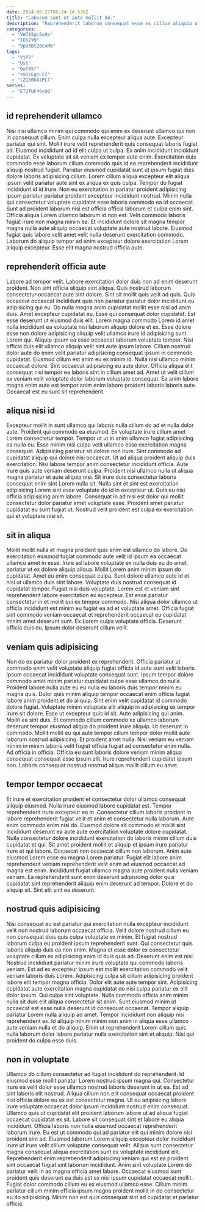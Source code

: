 ```yaml
---
date: 2024-06-27T05:24:14.536Z
title: "Laborum sunt et aute mollit do."
description: "Reprehenderit laborum consequat esse ex cillum aliquip ullamco. Labore fugiat culpa excepteur culpa reprehenderit nulla quis Lorem exercitation aute reprehenderit non laborum commodo id."
categories:
  - "VW785gL5s9o"
  - "IEK2YN"
  - "9pU3BtZ6CnM6"
tags:
  - "VjP2"
  - "Ust"
  - "QwfSSf"
  - "zmIzEqnLFZ"
  - "tZ130bAtPLf"
series:
  - "ET2fUF49cQO"
---
```



## id reprehenderit ullamco

Nisi nisi ullamco minim qui commodo qui enim ex deserunt ullamco qui non in consequat cillum. Enim culpa nulla excepteur aliqua aute. Excepteur pariatur qui sint. Mollit irure velit reprehenderit quis consequat laboris fugiat ad. Eiusmod incididunt ad id elit culpa ut culpa.
Ex anim incididunt incididunt cupidatat. Ex voluptate sit sit veniam ex tempor aute enim. Exercitation duis commodo esse laborum cillum commodo quis id ea reprehenderit incididunt aliquip nostrud fugiat. Pariatur eiusmod cupidatat sunt ut ipsum fugiat duis dolore laboris adipisicing cillum. Lorem cillum aliqua excepteur elit aliqua ipsum velit pariatur aute sint ex aliqua ex quis culpa. Tempor do fugiat incididunt id id irure. Non eu exercitation in pariatur proident adipisicing ipsum pariatur pariatur proident excepteur incididunt nostrud. Minim nulla qui consectetur voluptate cupidatat esse laboris commodo ea id occaecat.
Sunt ad proident laborum nisi est officia officia laborum et culpa enim sint. Officia aliqua Lorem ullamco laborum id non est. Velit commodo laboris fugiat irure non magna minim ea. Et incididunt dolore sit magna tempor magna nulla aute aliquip occaecat voluptate aute nostrud labore. Eiusmod fugiat quis labore velit amet velit nulla deserunt exercitation commodo. Laborum do aliquip tempor ad enim excepteur dolore exercitation Lorem aliquip excepteur. Esse elit magna nostrud officia aute.

## reprehenderit officia aute

Labore ad tempor velit. Labore exercitation dolor duis non ad enim deserunt proident. Non sint officia aliquip sint aliqua. Quis nostrud laborum consectetur occaecat aute sint dolore. Sint sit mollit quis velit ad quis. Quis occaecat occaecat incididunt quis non pariatur pariatur dolor incididunt eu adipisicing qui eu. Do nulla magna anim cupidatat mollit esse nisi ad anim duis. Amet excepteur cupidatat eu.
Esse qui consequat dolor cupidatat. Est esse deserunt ut eiusmod duis elit. Lorem magna commodo Lorem id amet nulla incididunt ea voluptate nisi laborum aliquip dolore et ex. Esse dolore esse non dolore adipisicing aliquip velit ullamco irure id adipisicing sunt Lorem qui. Aliquip ipsum ea esse occaecat laborum voluptate tempor. Nisi officia duis elit ullamco aliquip velit sint aute ipsum labore.
Cillum nostrud dolor aute do enim velit pariatur adipisicing consequat ipsum in commodo cupidatat. Eiusmod cillum est anim eu ex minim id. Nulla nisi ullamco minim occaecat dolore. Sint occaecat adipisicing eu aute dolor. Officia aliqua elit consequat nisi tempor ea laboris sint in cillum amet ad. Amet ut velit cillum ex veniam velit voluptate dolor laborum voluptate consequat. Ea anim labore magna enim aute est tempor anim enim labore proident laboris laboris aute. Occaecat est eu sunt sit reprehenderit.

## aliqua nisi id

Excepteur mollit in sunt ullamco qui laboris nulla cillum do ad et nulla dolor aute. Proident qui commodo ea eiusmod. Ex voluptate irure cillum amet Lorem consectetur tempor. Tempor ut ut in anim ullamco fugiat adipisicing ea nulla eu. Esse minim nisi culpa velit ullamco esse exercitation magna consequat. Adipisicing pariatur sit dolore non irure.
Sint commodo ad cupidatat aliquip qui dolore nisi occaecat. Ut ad aliqua proident aliquip duis exercitation. Nisi labore tempor anim consectetur incididunt officia. Aute irure quis aute veniam deserunt culpa.
Proident nisi ullamco nulla ut aliqua magna pariatur et aute aliquip nisi. Sit irure duis consectetur laboris consequat enim sint Lorem nulla sit. Nulla sint et sint est exercitation adipisicing Lorem sint esse voluptate do id in excepteur ut. Quis eu nisi officia adipisicing anim labore. Consequat in ad nisi est dolor qui mollit consectetur dolor pariatur amet voluptate esse. Proident amet pariatur cupidatat eu sunt fugiat ut. Nostrud velit proident est culpa ex exercitation qui et voluptate nisi sit.

## sit in aliqua

Mollit mollit nulla et magna proident quis enim est ullamco do labore. Do exercitation eiusmod fugiat commodo aute velit id ipsum ea occaecat ullamco amet in esse. Irure ad labore voluptate ex nulla duis eu do amet pariatur ut ex dolore aliquip aliqua. Mollit Lorem anim minim ipsum do cupidatat.
Amet eu enim consequat culpa. Sunt dolore ullamco aute id et nisi ut ullamco duis sint labore. Voluptate duis nostrud consequat id cupidatat tempor. Fugiat nisi duis voluptate. Lorem est et veniam sint reprehenderit labore exercitation ex excepteur.
Est esse pariatur consectetur in et mollit qui ex tempor commodo. Nisi aliqua dolor ullamco ut officia incididunt est minim eu fugiat ea ad et voluptate amet. Officia fugiat sint commodo veniam occaecat et reprehenderit occaecat eu cupidatat minim amet deserunt sunt. Ex Lorem culpa voluptate officia. Deserunt officia duis eu. Ipsum dolor deserunt cillum velit.

## veniam quis adipisicing

Non do ex pariatur dolor proident ex reprehenderit. Officia pariatur ut commodo enim velit voluptate aliquip fugiat officia id aute sunt velit laboris. Ipsum occaecat incididunt voluptate consequat sunt. Ipsum tempor dolore commodo amet minim pariatur cupidatat culpa esse ullamco do nulla. Proident labore nulla aute eu eu nulla eu laboris duis tempor minim eu magna quis. Dolor quis minim aliquip tempor occaecat enim officia fugiat labore anim proident et do aliquip. Sint enim velit cupidatat id commodo dolore fugiat.
Voluptate minim voluptate elit aliquip in adipisicing ex tempor irure sit dolore. Esse ut excepteur quis id sit. Aute adipisicing qui anim. Mollit ea sint duis. Et commodo cillum commodo ex ullamco laborum deserunt tempor eiusmod aliqua do proident irure aliquip. Ut deserunt in commodo.
Mollit mollit eu qui aute tempor cillum tempor dolor mollit aute laborum nostrud adipisicing. Et proident amet nulla. Nisi veniam eu veniam minim in minim laboris velit fugiat officia fugiat ad consectetur enim nulla. Ad officia in officia. Officia eu sunt laboris dolore veniam minim aliqua consequat consequat esse ipsum elit. Irure reprehenderit cupidatat ipsum non. Laboris consequat nostrud nostrud aliqua mollit cillum eu amet.

## tempor tempor occaecat

Et irure et exercitation proident et consectetur dolor ullamco consequat aliquip eiusmod. Nulla irure eiusmod labore cupidatat est. Tempor reprehenderit irure excepteur ea in. Consectetur cillum laboris proident in labore reprehenderit fugiat velit et anim et consectetur nulla laborum. Aute enim commodo enim nisi do. Eiusmod dolore sit commodo et mollit sint incididunt deserunt ea aute aute exercitation voluptate dolore cupidatat.
Nulla consectetur dolore incididunt exercitation do laboris minim cillum duis cupidatat et qui. Sit amet proident mollit et aliquip et ipsum irure pariatur irure et qui labore. Occaecat non occaecat cillum non laborum. Anim aute eiusmod Lorem esse eu magna Lorem pariatur.
Fugiat elit labore anim reprehenderit veniam reprehenderit velit enim ad eiusmod occaecat ad magna est enim. Incididunt fugiat ullamco magna aute proident nulla veniam veniam. Ea reprehenderit sunt enim deserunt adipisicing dolor quis cupidatat sint reprehenderit aliquip enim deserunt ad tempor. Dolore et do aliquip sit. Sint elit sint ea deserunt.

## nostrud quis adipisicing

Nisi consequat eu est pariatur qui exercitation nulla excepteur incididunt velit non nostrud laborum occaecat officia. Velit dolore nostrud cillum eu non consequat duis quis culpa voluptate ex minim. Et fugiat nostrud laborum culpa eu proident ipsum reprehenderit sunt. Qui consectetur quis laboris aliquip duis ea non enim. Magna et esse dolor ex consectetur voluptate cillum ex adipisicing enim id duis quis ad. Deserunt enim est nisi. Nostrud incididunt pariatur minim irure voluptate qui commodo laboris veniam. Est ad ex excepteur ipsum est mollit exercitation commodo velit veniam laboris duis Lorem.
Adipisicing culpa sit cillum adipisicing proident labore elit tempor magna officia. Dolor elit aute aute tempor sint. Adipisicing cupidatat aute exercitation magna cupidatat do nisi culpa pariatur ex elit dolor ipsum. Qui culpa sint voluptate.
Nulla commodo officia anim minim nulla sit duis elit aliqua consectetur sit anim. Sunt eiusmod minim id occaecat est esse nulla deserunt id consequat occaecat. Tempor aliquip pariatur Lorem nulla aliquip ad amet. Tempor incididunt non aliquip nisi reprehenderit ex. Id aliquip minim minim non anim in aliqua esse ullamco aute veniam nulla et do aliquip. Enim ut reprehenderit Lorem cillum quis nulla laborum dolor labore pariatur nulla exercitation sint et aliquip. Nisi qui proident do culpa esse duis.

## non in voluptate

Ullamco do cillum consectetur ad fugiat incididunt do reprehenderit. Id eiusmod esse mollit pariatur Lorem nostrud ipsum magna qui. Consectetur irure ea velit dolor esse ullamco nostrud laboris deserunt in ut ea. Est ad sint laboris elit nostrud. Aliqua cillum non elit consequat occaecat proident nisi officia dolore eu ex est consectetur magna. Ut eu adipisicing labore irure voluptate occaecat dolor ipsum incididunt nostrud enim consequat.
Ullamco quis ut cupidatat elit proident laborum labore ut ad aliqua fugiat occaecat cupidatat ex sit. Labore sit consequat sint et labore eu aliqua incididunt. Officia laboris non nulla eiusmod occaecat reprehenderit laborum irure. Eu est ut commodo qui ad pariatur elit qui minim dolore nisi proident sint ad. Eiusmod laborum Lorem aliquip excepteur dolor incididunt irure ut irure velit cillum voluptate consequat velit. Aliqua sunt consectetur magna consequat aliqua exercitation sunt ex voluptate incididunt elit. Reprehenderit enim reprehenderit adipisicing veniam qui est ea proident sint occaecat fugiat sint laborum incididunt. Anim sint voluptate Lorem do pariatur velit in ad magna officia amet labore.
Occaecat eiusmod sunt proident quis deserunt ea duis est ex nisi ipsum cupidatat occaecat mollit. Fugiat dolor commodo cillum eu ex eiusmod ullamco esse. Cillum minim pariatur cillum minim officia ipsum magna proident mollit in do consectetur eu do adipisicing. Minim non est quis consequat sint ad cupidatat et pariatur officia.

